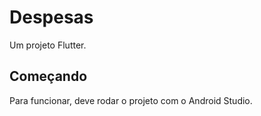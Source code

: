 # Despesas

Um projeto Flutter.

## Começando

Para funcionar, deve rodar o projeto com o Android Studio.
